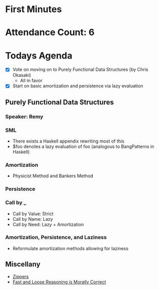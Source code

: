 # First Minutes

# Attendance Count: 6

# Todays Agenda

-   [X] Vote on moving on to Purely Functional Data Structures (by Chris Okasaki)
    -   All in favor
-   [X] Start on basic amortization and persistence via lazy evaluation

## Purely Functional Data Structures

### Speaker: Remy

### SML

-   There exists a Haskell appendix rewriting most of this
-   $foo denotes a lazy evaluation of foo (analogous to BangPatterns in Haskell)

### Amortization

-   Physicist Method and Bankers Method

### Persistence

### Call by _

-   Call by Value: Strict
-   Call by Name: Lazy
-   Call by Need: Lazy + Amortization

### Amortization, Persistence, and Laziness

-   Reformulate amortization methods allowing for laziness

## Miscellany

-   [Zippers](http://en.wikibooks.org/wiki/Haskell/Zippers)
-   [Fast and Loose Reasoning is Morally Correct](http://citeseer.ist.psu.edu/viewdoc/summary?doi=10.1.1.59.8232)
